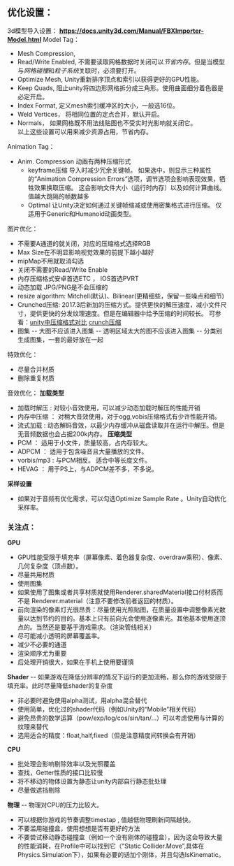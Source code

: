 ## 优化设置：

3d模型导入设置：
**https://docs.unity3d.com/Manual/FBXImporter-Model.html**
Model Tag：
* Mesh Compression,     
* Read/Write Enabled, 不需要读取网格数据时关闭可以*节省内存*。但是当模型与*网格碰撞*和*粒子系统*关联时，必须要打开。
* Optimize Mesh,  Unity重新排序顶点和索引以获得更好的GPU性能。
* Keep Quads,   阻止unity将四边形网格拆分成三角形。使用曲面细分着色器是必定开启。
* Index Format,   定义mesh索引缓冲区的大小，一般选16位。
* Weld Vertices，   将相同位置的定点合并，默认开启。
* Normals， 如果网格既不用法线贴图也不受实时光影响就关闭它。  
以上这些设置可以用来减少资源占用，节省内存。

Animation Tag：
* Anim. Compression  动画有两种压缩形式
  - keyframe压缩
    导入时减少冗余关键帧。 如果选中，则显示三种属性的“Animation Compression Errors”选项，调节选项会影响表现效果，牺牲效果换取压缩。 这会影响文件大小（运行时内存）以及如何计算曲线。值越大跳隔的帧数越多
  - Optimal 
    让Unity决定如何通过关键帧缩减或使用密集格式进行压缩。 仅适用于Generic和Humanoid动画类型。

图片优化：

- 不需要A通道的就关闭，对应的压缩格式选择RGB
- Max Size在不明显影响视觉效果的前提下越小越好
- mipMap不用就取消勾选
- 关闭不需要的Read/Write Enable
- 内存压缩格式安卓首选ETC ， IOS首选PVRT
- 动态加载 JPG/PNG是不会压缩的
- resize algorithm: Mitchell(默认)、Bilinear(更精细些，保留一些噪点和细节)
- Crunched压缩: 2017.3后新加的压缩方式。提供更快的解压速度，减小文件尺寸，提供更快的分发纹理速度。但是在编辑器中给予压缩的时间较长。
    可参看：[unity中压缩格式对比](http://gad.qq.com/article/detail/288539)
           [crunch压缩](http://gad.qq.com/article/detail/36631)
- 图集
    -- 大图不应该进入图集
    -- 透明区域太大的图不应该进入图集
    -- 分类别生成图集，一套的最好放在一起

特效优化：
- 尽量合并材质
- 删除重复材质

音效优化：
**加载类型**
- 加载时解压 : 对较小音效使用，可以减少动态加载时解压的性能开销
- 内存中压缩 ： 对稍大音效使用，对于ogg,vobis压缩格式有少许性能开销。
- 流式加载 : 动态解码音效，以最少内存缓冲从磁盘读取并在运行中解压。但是无音频数据也会占据200k内存。
**压缩类型**
- PCM ： 适用于小文件，质量较高，占内存较大。
- ADPCM ： 适用于包含噪音且大量播放的文件。
- vorbis/mp3 : 与PCM相反。 适合中等长度文件。
- HEVAG ： 用于PS上，与ADPCM差不多，不多说。

**采样设置**
- 如果对于音频有优化需求，可以勾选Optimize Sample Rate 。Unity自动优化采样率。

### 关注点：

**GPU**
- GPU性能受限于填充率（屏幕像素、着色器复杂度、overdraw乘积）、像素、几何复杂度（顶点数）。
- 尽量共用材质
- 使用图集
- 如果使用了图集或者共享材质就使用Renderer.sharedMaterial接口付材质而不是 Renderer.material（注意不要修改前者返回的材质）。
- 前向渲染的像素灯光很昂贵：尽量使用光照贴图，在质量设置中调整像素光数量以达到节约的目的。基本上只有前向光会使用逐像素光。其他基本使用逐顶点的。当然还是要基于游戏需求。（渲染管线相关）
- 尽可能减小透明的屏幕覆盖率。
- 减少不必要的通道
- 渲染顺序尤为重要
- 后处理开销很大，如果在手机上使用要谨慎

**Shader**
-- 如果游戏在降低分辨率的情况下运行的更加流畅，那么你的游戏受限于填充率。此时尽量降低shader的复杂度
- 非必要时避免使用alpha测试，用alpha混合替代
- 使用简单，优化过的shader代码（例如Unity的“Mobile”相关代码）
- 避免昂贵的数学运算（pow/exp/log/cos/sin/tan/...）可以考虑使用与计算的纹理来替代
- 选用适合的精度：float,half,fixed（但是注意精度间转换会有开销）

**CPU**
- 批处理会影响剔除效率以及光照覆盖
- 查找，Getter性质的接口比较慢
- 将不移动的物体设置为静态让unity内部自行静态批处理
- 尽量做遮挡剔除

**物理**
-- 物理对CPU的压力比较大。
- 可以根据你游戏的节奏调整timestap , 值越低物理刷新间隔越快。
- 不要滥用碰撞盒，使用想想是否有更好的方法
- 不要尝试移动静态碰撞盒（例如一个没有刚体的碰撞盒），因为这会导致大量的性能消耗，在Profile中可以找到它（“Static Collider.Move”,具体在Physics.Simulation下），如果有必要的话加个刚体，并且勾选IsKinematic。


